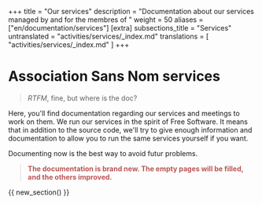 +++
title = "Our services"
description = "Documentation about our services managed by and for the membres of "
weight = 50
aliases = ["en/documentation/services"]
[extra]
subsections_title = "Services"
untranslated = "activities/services/_index.md"
translations = [
    "activities/services/_index.md"
]
+++

# Association Sans Nom services

> _RTFM_, fine, but where is the doc?

Here, you'll find documentation regarding our services and meetings to work on
them. We run our services in the spirit of Free Software. It means that in
addition to the source code, we'll try to give enough information and
documentation to allow you to run the same services yourself if you want.

Documenting now is the best way to avoid futur problems. 

> <span style="color:#b55; font-weight:bold">The documentation is brand new.
> The empty pages will be filled, and the others improved.</span>

{{ new_section() }}
